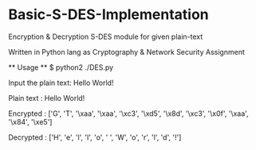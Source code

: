 # Basic-S-DES-Implementation
Encryption &amp; Decryption S-DES module for given plain-text 

Written in Python lang as Cryptography & Network Security Assignment

** Usage **
$ python2 ./DES.py

Input the plain text: Hello World!

Plain text : Hello World!

Encrypted  : ['G', 'T', '\xaa', '\xaa', '\xc3', '\xd5', '\x8d', '\xc3', '\x0f', '\xaa', '\x84', '\xe5']

Decrypted  : ['H', 'e', 'l', 'l', 'o', ' ', 'W', 'o', 'r', 'l', 'd', '!']

